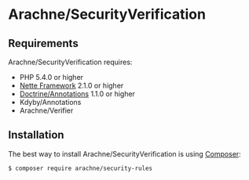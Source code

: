 Arachne/SecurityVerification
====

Requirements
----

Arachne/SecurityVerification requires:

- PHP 5.4.0 or higher
- [Nette Framework](https://github.com/nette/nette) 2.1.0 or higher
- [Doctrine/Annotations](https://github.com/doctrine/annotations) 1.1.0 or higher
- Kdyby/Annotations
- Arachne/Verifier

Installation
----

The best way to install Arachne/SecurityVerification is using [Composer](http://getcomposer.org/):

```sh
$ composer require arachne/security-rules
```
